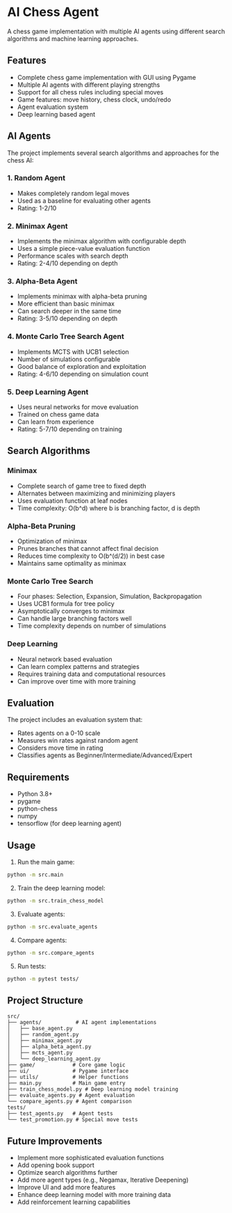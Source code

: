 # AI Chess Agent

A chess game implementation with multiple AI agents using different search algorithms and machine learning approaches.

## Features

- Complete chess game implementation with GUI using Pygame
- Multiple AI agents with different playing strengths
- Support for all chess rules including special moves
- Game features: move history, chess clock, undo/redo
- Agent evaluation system
- Deep learning based agent

## AI Agents

The project implements several search algorithms and approaches for the chess AI:

### 1. Random Agent
- Makes completely random legal moves
- Used as a baseline for evaluating other agents
- Rating: 1-2/10

### 2. Minimax Agent
- Implements the minimax algorithm with configurable depth
- Uses a simple piece-value evaluation function
- Performance scales with search depth
- Rating: 2-4/10 depending on depth

### 3. Alpha-Beta Agent
- Implements minimax with alpha-beta pruning
- More efficient than basic minimax
- Can search deeper in the same time
- Rating: 3-5/10 depending on depth

### 4. Monte Carlo Tree Search Agent
- Implements MCTS with UCB1 selection
- Number of simulations configurable
- Good balance of exploration and exploitation
- Rating: 4-6/10 depending on simulation count

### 5. Deep Learning Agent
- Uses neural networks for move evaluation
- Trained on chess game data
- Can learn from experience
- Rating: 5-7/10 depending on training

## Search Algorithms

### Minimax
- Complete search of game tree to fixed depth
- Alternates between maximizing and minimizing players
- Uses evaluation function at leaf nodes
- Time complexity: O(b^d) where b is branching factor, d is depth

### Alpha-Beta Pruning
- Optimization of minimax
- Prunes branches that cannot affect final decision
- Reduces time complexity to O(b^(d/2)) in best case
- Maintains same optimality as minimax

### Monte Carlo Tree Search
- Four phases: Selection, Expansion, Simulation, Backpropagation
- Uses UCB1 formula for tree policy
- Asymptotically converges to minimax
- Can handle large branching factors well
- Time complexity depends on number of simulations

### Deep Learning
- Neural network based evaluation
- Can learn complex patterns and strategies
- Requires training data and computational resources
- Can improve over time with more training

## Evaluation

The project includes an evaluation system that:
- Rates agents on a 0-10 scale
- Measures win rates against random agent
- Considers move time in rating
- Classifies agents as Beginner/Intermediate/Advanced/Expert

## Requirements

- Python 3.8+
- pygame
- python-chess
- numpy
- tensorflow (for deep learning agent)

## Usage

1. Run the main game:
```bash
python -m src.main
```

2. Train the deep learning model:
```bash
python -m src.train_chess_model
```

3. Evaluate agents:
```bash
python -m src.evaluate_agents
```

4. Compare agents:
```bash
python -m src.compare_agents
```

5. Run tests:
```bash
python -m pytest tests/
```

## Project Structure

```
src/
├── agents/           # AI agent implementations
│   ├── base_agent.py
│   ├── random_agent.py
│   ├── minimax_agent.py
│   ├── alpha_beta_agent.py
│   ├── mcts_agent.py
│   └── deep_learning_agent.py
├── game/            # Core game logic
├── ui/              # Pygame interface
├── utils/           # Helper functions
├── main.py          # Main game entry
├── train_chess_model.py # Deep learning model training
├── evaluate_agents.py # Agent evaluation
└── compare_agents.py # Agent comparison
tests/
├── test_agents.py   # Agent tests
└── test_promotion.py # Special move tests
```

## Future Improvements

- Implement more sophisticated evaluation functions
- Add opening book support
- Optimize search algorithms further
- Add more agent types (e.g., Negamax, Iterative Deepening)
- Improve UI and add more features
- Enhance deep learning model with more training data
- Add reinforcement learning capabilities